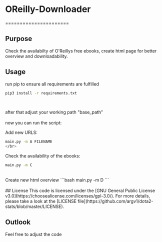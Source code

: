 # OReilly-Downloader
======================

## Purpose
Check the availabilty of O'Reillys free ebooks, create html page for better overview and downloadability.

## Usage
run pip to ensure all requirements are fulfilled
 
```bash
pip3 install -r requirements.txt
```
</br>

after that adjust your working path "base_path"
</br>
</br>
now you can run the script:

Add new URLS:
```bash
main.py -m A FILENAME
</br>
```
Check the availability of the ebooks:
```bash
main.py -m C
```
</br>
Create new html overview
```bash
main.py -m D
```
</br></br>
## License
This code is licensed under the [GNU General Public License v3.0](https://choosealicense.com/licenses/gpl-3.0/). 
For more details, please take a look at the [LICENSE file](https://github.com/argv1/dota2-stats/blob/master/LICENSE).

## Outlook
Feel free to adjust the code
